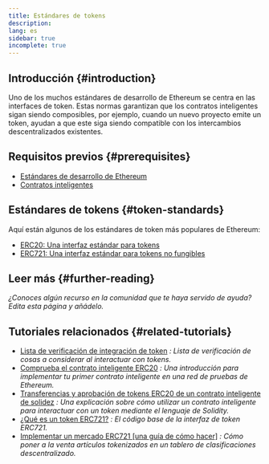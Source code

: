 ```yaml
---
title: Estándares de tokens
description:
lang: es
sidebar: true
incomplete: true
---
```


## Introducción {#introduction}

Uno de los muchos estándares de desarrollo de Ethereum se centra en las interfaces de token. Estas normas garantizan que los contratos inteligentes sigan siendo composibles, por ejemplo, cuando un nuevo proyecto emite un token, ayudan a que este siga siendo compatible con los intercambios descentralizados existentes.

## Requisitos previos {#prerequisites}

- [Estándares de desarrollo de Ethereum](/developers/docs/standards/)
- [Contratos inteligentes](/developers/docs/smart-contracts/)

## Estándares de tokens {#token-standards}

Aquí están algunos de los estándares de token más populares de Ethereum:

- [ERC20: Una interfaz estándar para tokens](/developers/docs/standards/tokens/erc-20/)
- [ERC721: Una interfaz estándar para tokens no fungibles](/developers/docs/standards/tokens/erc-721/)

## Leer más {#further-reading}

_¿Conoces algún recurso en la comunidad que te haya servido de ayuda? Edita esta página y añádelo._

## Tutoriales relacionados {#related-tutorials}

- [Lista de verificación de integración de token](/developers/tutorials/token-integration-checklist/) _: Lista de verificación de cosas a considerar al interactuar con tokens._
- [Comprueba el contrato inteligente ERC20](/developers/tutorials/understand-the-erc-20-token-smart-contract/) _: Una introducción para implementar tu primer contrato inteligente en una red de pruebas de Ethereum._
- [Transferencias y aprobación de tokens ERC20 de un contrato inteligente de solidez](/developers/tutorials/transfers-and-approval-of-erc20-tokens-from-a-solidity-smart-contract/) _: Una explicación sobre cómo utilizar un contrato inteligente para interactuar con un token mediante el lenguaje de Solidity._
- [¿Qué es un token ERC721?](http://erc721.org/) _: El código base de la interfaz de token ERC721._
- [Implementar un mercado ERC721 [una guía de cómo hacer]](/developers/tutorials/how-to-implement-an-erc721-market/) _: Cómo poner a la venta artículos tokenizados en un tablero de clasificaciones descentralizado._
